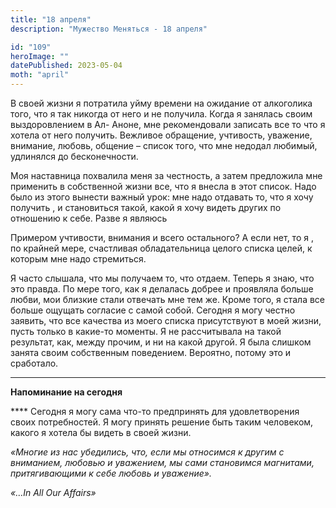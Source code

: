 ```yaml
---
title: "18 апреля"
description: "Мужество Меняться - 18 апреля"

id: "109"
heroImage: ""
datePublished: 2023-05-04
moth: "april"
---
```


В своей жизни я потратила уйму времени на ожидание от алкоголика того, что я
так никогда от него и не получила. Когда я занялась своим выздоровлением в Ал-
Аноне, мне рекомендовали записать все то что я хотела от него получить.
Вежливое обращение, учтивость, уважение, внимание, любовь, общение – список
того, что мне недодал любимый, удлинялся до бесконечности.

Моя наставница похвалила меня за честность, а затем предложила мне применить в
собственной жизни все, что я внесла в этот список. Надо было из этого вынести
важный урок: мне надо отдавать то, что я хочу получить , и становиться такой,
какой я хочу видеть других по отношению к себе. Разве я являюсь

Примером учтивости, внимания и всего остального? А если нет, то я , по крайней
мере, счастливая обладательница целого списка целей, к которым мне надо
стремиться.

Я часто слышала, что мы получаем то, что отдаем. Теперь я знаю, что это
правда. По мере того, как я делалась добрее и проявляла больше любви, мои
близкие стали отвечать мне тем же. Кроме того, я стала все больше ощущать
согласие с самой собой. Сегодня я могу честно заявить, что все качества из
моего списка присутствуют в моей жизни, пусть только в какие-то моменты. Я не
рассчитывала на такой результат, как, между прочим, и ни на какой другой. Я
была слишком занята своим собственным поведением. Вероятно, потому это и
сработало.

---

**Напоминание на сегодня**

\*\*\*\* Сегодня я могу сама что-то предпринять для удовлетворения своих
потребностей. Я могу принять решение быть таким человеком, какого я хотела бы
видеть в своей жизни.

_«Многие из нас убедились, что, если мы относимся к другим с вниманием,
любовью и уважением, мы сами становимся магнитами, притягивающими к себе
любовь и уважение»._

_«…In All Our Affairs»_
